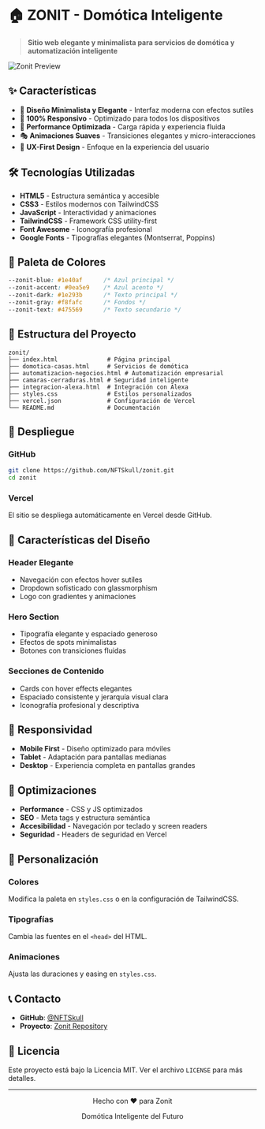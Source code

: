 # 🏠 ZONIT - Domótica Inteligente

> **Sitio web elegante y minimalista para servicios de domótica y automatización inteligente**

![Zonit Preview](https://img.shields.io/badge/ZONIT-Domótica%20Inteligente-blue?style=for-the-badge&logo=home)

## ✨ Características

- 🎨 **Diseño Minimalista y Elegante** - Interfaz moderna con efectos sutiles
- 📱 **100% Responsivo** - Optimizado para todos los dispositivos
- 🚀 **Performance Optimizada** - Carga rápida y experiencia fluida
- 🎭 **Animaciones Suaves** - Transiciones elegantes y micro-interacciones
- 🎯 **UX-First Design** - Enfoque en la experiencia del usuario

## 🛠️ Tecnologías Utilizadas

- **HTML5** - Estructura semántica y accesible
- **CSS3** - Estilos modernos con TailwindCSS
- **JavaScript** - Interactividad y animaciones
- **TailwindCSS** - Framework CSS utility-first
- **Font Awesome** - Iconografía profesional
- **Google Fonts** - Tipografías elegantes (Montserrat, Poppins)

## 🎨 Paleta de Colores

```css
--zonit-blue: #1e40af      /* Azul principal */
--zonit-accent: #0ea5e9    /* Azul acento */
--zonit-dark: #1e293b      /* Texto principal */
--zonit-gray: #f8fafc      /* Fondos */
--zonit-text: #475569      /* Texto secundario */
```

## 📁 Estructura del Proyecto

```
zonit/
├── index.html              # Página principal
├── domotica-casas.html     # Servicios de domótica
├── automatizacion-negocios.html # Automatización empresarial
├── camaras-cerraduras.html # Seguridad inteligente
├── integracion-alexa.html  # Integración con Alexa
├── styles.css              # Estilos personalizados
├── vercel.json             # Configuración de Vercel
└── README.md               # Documentación
```

## 🚀 Despliegue

### GitHub
```bash
git clone https://github.com/NFTSkull/zonit.git
cd zonit
```

### Vercel
El sitio se despliega automáticamente en Vercel desde GitHub.

## 🌟 Características del Diseño

### Header Elegante
- Navegación con efectos hover sutiles
- Dropdown sofisticado con glassmorphism
- Logo con gradientes y animaciones

### Hero Section
- Tipografía elegante y espaciado generoso
- Efectos de spots minimalistas
- Botones con transiciones fluidas

### Secciones de Contenido
- Cards con hover effects elegantes
- Espaciado consistente y jerarquía visual clara
- Iconografía profesional y descriptiva

## 📱 Responsividad

- **Mobile First** - Diseño optimizado para móviles
- **Tablet** - Adaptación para pantallas medianas
- **Desktop** - Experiencia completa en pantallas grandes

## 🎯 Optimizaciones

- **Performance** - CSS y JS optimizados
- **SEO** - Meta tags y estructura semántica
- **Accesibilidad** - Navegación por teclado y screen readers
- **Seguridad** - Headers de seguridad en Vercel

## 🔧 Personalización

### Colores
Modifica la paleta en `styles.css` o en la configuración de TailwindCSS.

### Tipografías
Cambia las fuentes en el `<head>` del HTML.

### Animaciones
Ajusta las duraciones y easing en `styles.css`.

## 📞 Contacto

- **GitHub**: [@NFTSkull](https://github.com/NFTSkull)
- **Proyecto**: [Zonit Repository](https://github.com/NFTSkull/zonit)

## 📄 Licencia

Este proyecto está bajo la Licencia MIT. Ver el archivo `LICENSE` para más detalles.

---

<div align="center">
  <p>Hecho con ❤️ para Zonit</p>
  <p>Domótica Inteligente del Futuro</p>
</div> 